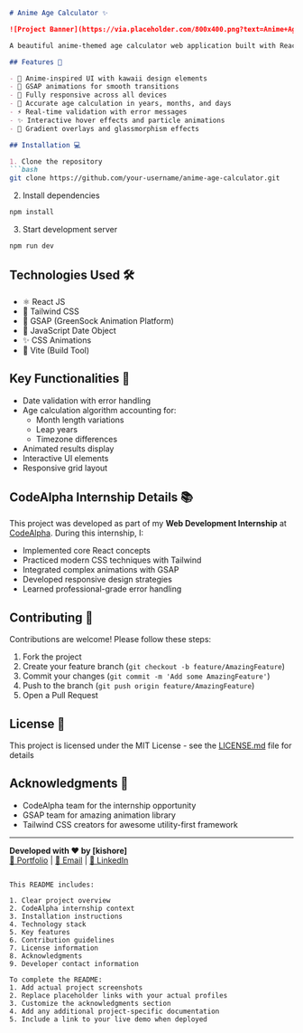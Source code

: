 ```markdown
# Anime Age Calculator ✨

![Project Banner](https://via.placeholder.com/800x400.png?text=Anime+Age+Calculator+Demo) <!-- Add your screenshot here -->

A beautiful anime-themed age calculator web application built with React, Tailwind CSS, and GSAP animations. Created as part of the CodeAlpha internship program.

## Features 🚀

- 🎨 Anime-inspired UI with kawaii design elements
- 🌟 GSAP animations for smooth transitions
- 📱 Fully responsive across all devices
- 📅 Accurate age calculation in years, months, and days
- ⚡ Real-time validation with error messages
- ✨ Interactive hover effects and particle animations
- 🌈 Gradient overlays and glassmorphism effects

## Installation 💻

1. Clone the repository
```bash
git clone https://github.com/your-username/anime-age-calculator.git
```

2. Install dependencies
```bash
npm install
```

3. Start development server
```bash
npm run dev
```

## Technologies Used 🛠️

- ⚛️ React JS
- 🎨 Tailwind CSS
- 🚀 GSAP (GreenSock Animation Platform)
- 📅 JavaScript Date Object
- ✨ CSS Animations
- 🧰 Vite (Build Tool)

## Key Functionalities 🔑

- Date validation with error handling
- Age calculation algorithm accounting for:
  - Month length variations
  - Leap years
  - Timezone differences
- Animated results display
- Interactive UI elements
- Responsive grid layout

## CodeAlpha Internship Details 📚

This project was developed as part of my **Web Development Internship** at [CodeAlpha](https://www.codealpha.tech/). During this internship, I:

- Implemented core React concepts
- Practiced modern CSS techniques with Tailwind
- Integrated complex animations with GSAP
- Developed responsive design strategies
- Learned professional-grade error handling

## Contributing 🤝

Contributions are welcome! Please follow these steps:

1. Fork the project
2. Create your feature branch (`git checkout -b feature/AmazingFeature`)
3. Commit your changes (`git commit -m 'Add some AmazingFeature'`)
4. Push to the branch (`git push origin feature/AmazingFeature`)
5. Open a Pull Request

## License 📄

This project is licensed under the MIT License - see the [LICENSE.md](LICENSE.md) file for details

## Acknowledgments 🌟

- CodeAlpha team for the internship opportunity
- GSAP team for amazing animation library
- Tailwind CSS creators for awesome utility-first framework

---

**Developed with ❤️ by [kishore]**  
[🔗 Portfolio](https://pvpkishore.vercel.app/) | 
[📧 Email](pvpkishore09@gmail.com) | 
[💼 LinkedIn](https://www.linkedin.com/in/ponnala-venkata-padma-kishor-76679326a/)
```

This README includes:

1. Clear project overview
2. CodeAlpha internship context
3. Installation instructions
4. Technology stack
5. Key features
6. Contribution guidelines
7. License information
8. Acknowledgments
9. Developer contact information

To complete the README:
1. Add actual project screenshots
2. Replace placeholder links with your actual profiles
3. Customize the acknowledgments section
4. Add any additional project-specific documentation
5. Include a link to your live demo when deployed
